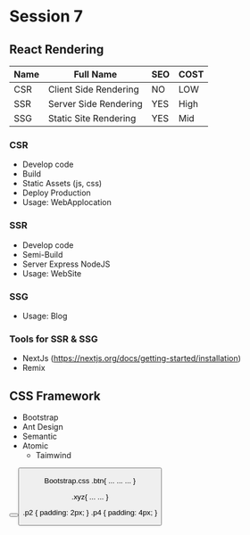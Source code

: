 # Session 7

## React Rendering

| Name | Full Name             | SEO | COST |
| ---- | --------------------- | --- | ---- |
| CSR  | Client Side Rendering | NO  | LOW  |
| SSR  | Server Side Rendering | YES | High |
| SSG  | Static Site Rendering | YES | Mid  |



### CSR 
 - Develop code
 - Build
 - Static Assets (js, css)
 - Deploy Production
 - Usage: WebApplocation

### SSR
 - Develop code
 - Semi-Build
 - Server Express NodeJS
 - Usage: WebSite

### SSG
 - Usage: Blog


### Tools for SSR & SSG
 - NextJs (https://nextjs.org/docs/getting-started/installation)
 - Remix
  


## CSS Framework
 - Bootstrap
 - Ant Design
 - Semantic
 - Atomic
   - Taimwind


<button class="btn btn-primary xyz" />
<button class="p4 b2 text-red" />

Bootstrap.css
.btn{
    ...
    ...
    ...
}

.xyz{
    ...
    ...
}

.p2 {
    padding: 2px;
}
.p4 {
    padding: 4px;
}